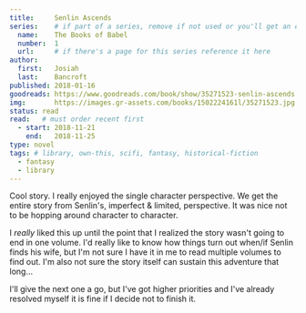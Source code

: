 ```yaml
---
title:     Senlin Ascends
series:    # if part of a series, remove if not used or you'll get an error
  name:    The Books of Babel
  number:  1
  url:     # if there's a page for this series reference it here
author: 
  first:   Josiah 
  last:    Bancroft
published: 2018-01-16 
goodreads: https://www.goodreads.com/book/show/35271523-senlin-ascends
img:       https://images.gr-assets.com/books/1502224161l/35271523.jpg
status: read
read:   # must order recent first
  - start: 2018-11-21 
    end:   2018-11-25
type: novel
tags: # library, own-this, scifi, fantasy, historical-fiction
  - fantasy
  - library
---
```


Cool story. I really enjoyed the single character perspective. We get the entire story from Senlin's, imperfect & limited, perspective. It was nice not to be hopping around character to character. 

I *really* liked this up until the point that I realized the story wasn't going to end in one volume. I'd really like to know how things turn out when/if Senlin finds his wife, but I'm not sure I have it in me to read multiple volumes to find out. I'm also not sure the story itself can sustain this adventure that long...

I'll give the next one a go, but I've got higher priorities and I've already resolved myself it is fine if I decide not to finish it.